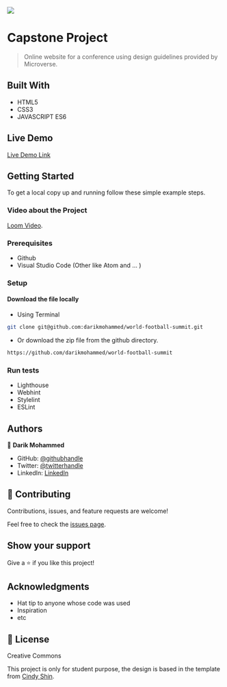 ![](https://img.shields.io/badge/Microverse-blueviolet)

# Capstone Project

> Online website for a conference using design guidelines provided by Microverse.

## Built With

- HTML5
- CSS3
- JAVASCRIPT ES6

## Live Demo 

[Live Demo Link](https://darikmohammed.github.io/world-football-summit/)

## Getting Started

To get a local copy up and running follow these simple example steps.

### Video about the Project 

[Loom Video](https://www.loom.com/share/3d3b6c0f172b4109967a90bcb174153f).

### Prerequisites

- Github
- Visual Studio Code (Other like Atom and ... )

### Setup

#### Download the file locally

- Using Terminal

```sh
git clone git@github.com:darikmohammed/world-football-summit.git

```

- Or download the zip file from the github directory.

```sh
https://github.com/darikmohammed/world-football-summit

```

### Run tests

- Lighthouse
- Webhint
- Stylelint
- ESLint

## Authors

👤 **Darik Mohammed**

- GitHub: [@githubhandle](https://github.com/darikmohammed)
- Twitter: [@twitterhandle](https://twitter.com/r_darik)
- LinkedIn: [LinkedIn](https://www.linkedin.com/in/darik-mohammed-57352120b/)

## 🤝 Contributing

Contributions, issues, and feature requests are welcome!

Feel free to check the [issues page](../../issues/).

## Show your support

Give a ⭐️ if you like this project!

## Acknowledgments

- Hat tip to anyone whose code was used
- Inspiration
- etc

## 📝 License

Creative Commons

This project is only for student purpose, the design is based in the template from [Cindy Shin](https://www.behance.net/adagio07).
